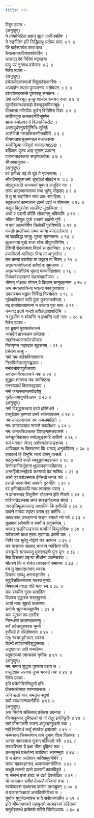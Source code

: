 ```yaml
---
title: ०३०
---
```

विदुर उवाच -  
(अनुष्टुप्)  
ये त्वयाभिहिता ब्रह्मन् सुताः प्राचीनबर्हिषः ।  
ते रुद्रगीतेन हरिं सिद्धिमापुः प्रतोष्य काम् ॥ १ ॥  
किं बार्हस्पत्येह परत्र वाथ  
कैवल्यनाथप्रियपार्श्ववर्तिनः ।  
आसाद्य देवं गिरिशं यदृच्छया  
प्रापुः परं नूनमथ प्रचेतसः ॥ २ ॥  
मैत्रेय उवाच -  
(अनुष्टुप्)  
प्रचेतसोऽन्तरुदधौ पितुरादेशकारिणः ।  
अपयज्ञेन तपसा पुरञ्जनण् अतोषयन् ॥ ३ ॥  
दशवर्षसहस्रान्ते पुरुषस्तु सनातनः ।  
तेषां आविरभूत् कृच्छ्रं शान्तेन शमयन् रुचा ॥ ४ ॥  
सुपर्णस्कन्धमारूढो मेरुश्रूङ्‌गमिवाम्बुदः ।  
पीतवासा मणिग्रीवः कुर्वन् वितिमिरा दिशः ॥ ५ ॥  
काशिष्णुना कनकवर्णविभूषणेन  
भ्राजत्कपोलवदनो विलसत्किरीटः ।  
अष्टायुधैरनुचरैर्मुनिभिः सुरेन्द्रैः  
आसेवितो गरुडकिन्नरगीतकीर्तिः ॥ ६ ॥  
पीनायताष्टभुजमण्डल मध्यलक्ष्म्या  
स्पर्धच्छ्रिया परिवृतो वनमालयाऽऽद्यः ।  
बर्हिष्मतः पुरुष आह सुतान् प्रपन्नान्  
पर्जन्यनादरुतया सघृणावलोकः ॥ ७ ॥  
श्रीभगवानुवाच -  
(अनुष्टुप्)  
वरं वृणीध्वं भद्रं वो यूयं मे नृपनन्दनाः ।  
सौहार्देनापृथग्धर्माः तुष्टोऽहं सौहृदेन वः ॥ ८ ॥  
योऽनुस्मरति सन्ध्यायां युष्मान् अनुदिनं नरः ।  
तस्य भ्रातृष्वात्मसाम्यं तथा भूतेषु सौहृदम् ॥ ९ ॥  
ये तु मां रुद्रगीतेन सायं प्रातः समाहिताः ।  
स्तुवन्त्यहं कामवरान् दास्ये प्रज्ञां च शोभनाम् ॥ १० ॥  
यद्यूयं पितुरादेशं अग्रहीष्ट मुदान्विताः ।  
अथो व उशती कीर्तिः लोकाननु भविष्यति ॥ ११ ॥  
भविता विश्रुतः पुत्रो ऽनवमो ब्रह्मणो गुणैः ।  
य एतां आत्मवीर्येण त्रिलोकीं पूरयिष्यति ॥ १२ ॥  
कण्डोः प्रम्लोचया लब्धा कन्या कमललोचना ।  
तां चापविद्धां जगृहुः भूरुहा नृपनन्दनाः ॥ १३ ॥  
क्षुत्क्षामाया मुखे राजा सोमः पीयूषवर्षिणीम् ।  
देशिनीं रोदमानाया निदधे स दयान्वितः ॥ १४ ॥  
प्रजाविसर्ग आदिष्टाः पित्रा मां अनुवर्तता ।  
तत्र कन्यां वरारोहां तां उद्वहत मा चिरम् ॥ १५ ॥  
अपृथग्धर्मशीलानां सर्वेषां वः सुमध्यमा ।  
अपृथग्धर्मशीलेयं भूयात् पत्न्यर्पिताशया ॥ १६ ॥  
दिव्यवर्षसहस्राणां सहस्रमहतौजसः ।  
भौमान् भोक्ष्यथ भोगान् वै दिव्यान् चानुग्रहान्मम ॥ १७ ॥  
अथ मय्यनपायिन्या भक्त्या पक्वगुणाशयाः ।  
उपयास्यथ मद्धाम निर्विद्य निरयादतः ॥ १८ ॥  
गृहेष्वाविशतां चापि पुंसां कुशलकर्मणाम् ।  
मद् वार्तायातयामानां न बन्धाय गृहा मताः ॥ १९ ॥  
नव्यवद्‌ हृदये यज्ज्ञो ब्रह्मैतद्ब्रह्मवादिभिः ।  
न मुह्यन्ति न शोचन्ति न हृष्यन्ति यतो गताः ॥ २० ॥  
मैत्रेय उवाच -  
एवं ब्रुवाणं पुरुषार्थभाजनं  
जनार्दनं प्राञ्जलयः प्रचेतसः ।  
तद्दर्शनध्वस्ततमोरजोमला  
गिरागृणन् गद्गदया सुहृत्तमम् ॥ २१ ॥  
प्रचेतस ऊचुः -  
नमो नमः क्लेशविनाशनाय  
निरूपितोदारगुणाह्वयाय ।  
मनोवचोवेगपुरोजवाय  
सर्वाक्षमार्गैरगताध्वने नमः ॥ २२ ॥  
शुद्धाय शान्ताय नमः स्वनिष्ठया  
मनस्यपार्थं विलसद्द्वयाय ।  
नमो जगत्स्थानलयोदयेषु  
गृहीतमायागुणविग्रहाय ॥ २३ ॥  
(अनुष्टुप्)  
नमो विशुद्धसत्त्वाय हरये हरिमेधसे ।  
वासुदेवाय कृष्णाय प्रभवे सर्वसात्वताम् ॥ २४ ॥  
नमः कमलनाभाय नमः कमलमालिने ।  
नमः कमलपादाय नमस्ते कमलेक्षण ॥ २५ ॥  
नमः कमलकिञ्जल्क पिशङ्‌गामलवाससे ।  
सर्वभूतनिवासाय नमोऽयुङ्‌क्ष्महि साक्षिणे ॥ २६ ॥  
रूपं भगवता त्वेतद् अशेषक्लेशसङ्‌क्षयम् ।  
आविष्कृतं नः क्लिष्टानां किं अन्यद् अनुकंपितम् ॥ २७ ॥  
एतावत्त्वं हि विभुभिः भाव्यं दीनेषु वत्सलैः ।  
यदनुस्मर्यते काले स्वबुद्ध्याभद्ररन्धन ॥ २८ ॥  
येनोपशान्तिर्भूतानां क्षुल्लकानामपीहताम् ।  
अन्तर्हितोऽन्तर्हृदये कस्मान्नो वेद नाशिषः ॥ २९ ॥  
असौ एव वरोऽस्माकं ईप्सितो जगतः पते ।  
प्रसन्नो भगवान्येषां अपवर्गः गुरुर्गतिः ॥ ३० ॥  
वरं वृणीमहेऽथापि नाथ त्वत्परतः परात् ।  
न ह्यन्तस्त्वद् विभूतीनां सोऽनन्त इति गीयसे ॥ ३१ ॥  
पारिजातेऽञ्जसा लब्धे सारङ्‌गोऽन्यन्न सेवते ।  
त्वदङ्‌घ्रिमूलमासाद्य साक्षात्किं किं वृणीमहि ॥ ३२ ॥  
यावत्ते मायया स्पृष्टा भ्रमाम इह कर्मभिः ।  
तावद्भवत् प्रसङ्‌गानां सङ्‌गः स्यान्नो भवे भवे ॥ ३३ ॥  
तुलयाम लवेनापि न स्वर्गं न अपुनर्भवम् ।  
भगवत् सङ्‌गिसङ्‌गस्य मर्त्यानां किमुताशिषः ॥ ३४ ॥  
यत्रेड्यन्ते कथा मृष्टाः तृष्णायाः प्रशमो यतः ।  
निर्वैरं यत्र भूतेषु नोद्वेगो यत्र कश्चन ॥ ३५ ॥  
यत्र नारायणः साक्षाद् भगवान् न्यासिनां गतिः ।  
संस्तूयते सत्कथासु मुक्तसङ्‌गैः पुनः पुनः ॥ ३६ ॥  
तेषां विचरतां पद्भ्यां तीर्थानां पावनेच्छया ।  
भीतस्य किं न रोचेत तावकानां समागमः ॥ ३७ ॥  
वयं तु साक्षाद्भगवन् भवस्य  
प्रियस्य सख्युः क्षणसङ्‌गमेन ।  
सुदुश्चिकित्स्यस्य भवस्य मृत्योः  
भिषक्तमं त्वाद्य गतिं गताः स्म ॥ ३८ ॥  
यन्नः स्वधीतं गुरवः प्रसादिता  
विप्राश्च वृद्धाश्च सदानुवृत्त्या ।  
आर्या नताः सुहृदो भ्रातरश्च  
सर्वाणि भूतान्यनसूययैव ॥ ३९ ॥  
यन्नः सुतप्तं तप एतदीश  
निरन्धसां कालमदभ्रमप्सु ।  
सर्वं तदेतत्पुरुषस्य भूम्नो  
वृणीमहे ते परितोषणाय ॥ ४० ॥  
मनुः स्वयम्भूर्भगवान् भवश्च  
येऽन्ये तपोज्ञानविशुद्धसत्त्वाः ।  
अदृष्टपारा अपि यन्महिम्नः  
स्तुवन्त्यथो त्वात्मसमं गृणीमः ॥ ४१ ॥  
(अनुष्टुप्)  
नमः समाय शुद्धाय पुरुषाय पराय च ।  
वासुदेवाय सत्त्वाय तुभ्यं भगवते नमः ॥ ४२ ॥  
मैत्रेय उवाच -  
इति प्रचेतोभिरभिष्टुतो हरिः  
प्रीतस्तथेत्याह शरण्यवत्सलः ।  
अनिच्छतां यान् अमतृप्तचक्षुषां  
ययौ स्वधामानपवर्गवीर्यः ॥ ४३ ॥  
(अनुष्टुप्)  
अथ निर्याय सलिलात् प्रचेतस उदन्वतः ।  
वीक्ष्याकुप्यन् द्रुमैश्छन्नां गां गां रोद्धुः इवोच्छ्रितैः ॥ ४४ ॥  
ततोऽग्निमारुतौ राजन् अमुञ्चन्मुखतो रुषा ।  
महीं निर्वीरुधं कर्तुं संवर्तक इवात्यये ॥ ४५ ॥  
भस्मसात् क्रियमाणान् तान् द्रुमान् वीक्ष्य पितामहः ।  
आगतः शमयामास पुत्रान् बर्हिष्मतो नयैः ॥ ४६ ॥  
तत्रावशिष्टा ये वृक्षा भीता दुहितरं तदा ।  
उज्जह्रुस्ते प्रचेतोभ्य उपदिष्टाः स्वयम्भुवा ॥ ४७ ॥  
ते च ब्रह्मण आदेशान् मारिषामुपयेमिरे ।  
यस्यां महदवज्ञानाद् अजन्यजनयोनिजः ॥ ४८ ॥  
चाक्षुषे त्वन्तरे प्राप्ते प्राक्सर्गे कालविद्रुते ।  
यः ससर्ज प्रजा इष्टाः स दक्षो दैवचोदितः ॥ ४९ ॥  
यो जायमानः सर्वेषां तेजस्तेजस्विनां रुचा ।  
स्वयोपादत्त दाक्ष्याच्च कर्मणां दक्षमब्रुवन् ॥ ५० ॥  
तं प्रजासर्गरक्षायां अनादिरभिषिच्य च ।  
युयोज युयुजेऽन्यांश्च स वै सर्वप्रजापतीन् ॥ ५१ ॥  
इति श्रीमद्‌भागवते महापुराणे पारमहंस्यां संहितायां  
चतुर्थस्कन्धे प्राचेतसे चरिते त्रिंशोऽध्यायः ॥ ३० ॥